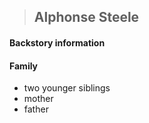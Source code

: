 >## Alphonse Steele

#### Backstory information

#### Family

- two younger siblings
- mother
- father